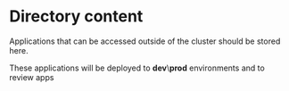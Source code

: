 # Directory content

Applications that can be accessed outside of the cluster should be stored here.

These applications will be deployed to **dev**\\**prod** environments and to review apps

